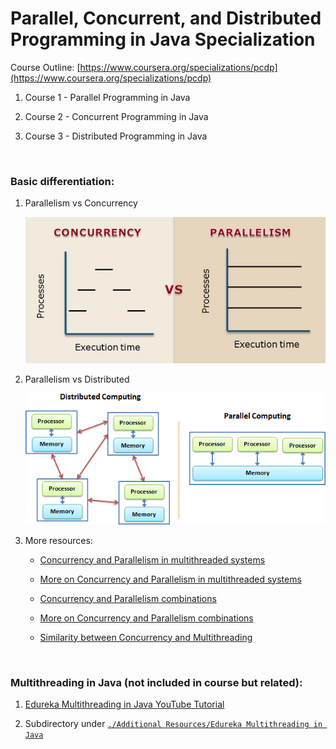 # Parallel, Concurrent, and Distributed Programming in Java Specialization

Course Outline: [https://www.coursera.org/specializations/pcdp](https://www.coursera.org/specializations/pcdp)

1. Course 1 - Parallel Programming in Java

2. Course 2 - Concurrent Programming in Java

3. Course 3 - Distributed Programming in Java

</br>

### Basic differentiation:

1. Parallelism vs Concurrency

	![](./Additional%20Resources/assets/cvp.jpeg)

2. Parallelism vs Distributed

	![](./Additional%20Resources/assets/dvp.png)

3. More resources:

	- [Concurrency and Parallelism in multithreaded systems](https://docs.oracle.com/cd/E19455-01/806-5257/mtintro-6/index.html)
	
	- [More on Concurrency and Parallelism in multithreaded systems](https://www.perforce.com/blog/qac/multithreading-parallel-programming-c-cpp)  
	
	- [Concurrency and Parallelism combinations](https://medium.com/@itIsMadhavan/concurrency-vs-parallelism-a-brief-review-b337c8dac350#:~:text=An%20application%20can%20be%20neither,CPU%20at%20the%20same%20time.)
	
	- [More on Concurrency and Parallelism combinations](https://jenkov.com/tutorials/java-concurrency/concurrency-vs-parallelism.html) 

	- [Similarity between Concurrency and Multithreading](https://www.quora.com/Is-multithreading-concurrent-or-parallel)

</br>

### Multithreading in Java (not included in course but related):

1. [Edureka Multithreading in Java YouTube Tutorial](https://www.youtube.com/watch?v=TCd8QIS-2KI)

2. Subdirectory under [`./Additional Resources/Edureka Multithreading in Java`](./Additional%20Resources/Edureka%20Multithreading%20in%20Java)